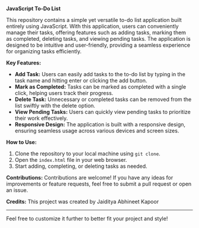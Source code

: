 **JavaScript To-Do List**

This repository contains a simple yet versatile to-do list application built entirely using JavaScript. With this application, users can conveniently manage their tasks, offering features such as adding tasks, marking them as completed, deleting tasks, and viewing pending tasks. The application is designed to be intuitive and user-friendly, providing a seamless experience for organizing tasks efficiently.

**Key Features:**
- **Add Task:** Users can easily add tasks to the to-do list by typing in the task name and hitting enter or clicking the add button.
- **Mark as Completed:** Tasks can be marked as completed with a single click, helping users track their progress.
- **Delete Task:** Unnecessary or completed tasks can be removed from the list swiftly with the delete option.
- **View Pending Tasks:** Users can quickly view pending tasks to prioritize their work effectively.
- **Responsive Design:** The application is built with a responsive design, ensuring seamless usage across various devices and screen sizes.

**How to Use:**
1. Clone the repository to your local machine using `git clone`.
2. Open the `index.html` file in your web browser.
3. Start adding, completing, or deleting tasks as needed.

**Contributions:**
Contributions are welcome! If you have any ideas for improvements or feature requests, feel free to submit a pull request or open an issue.

**Credits:**
This project was created by Jaiditya Abhineet Kapoor

---

Feel free to customize it further to better fit your project and style!
